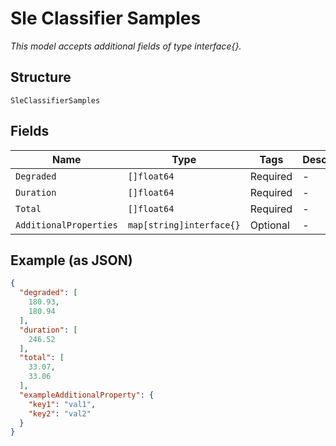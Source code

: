 
# Sle Classifier Samples

*This model accepts additional fields of type interface{}.*

## Structure

`SleClassifierSamples`

## Fields

| Name | Type | Tags | Description |
|  --- | --- | --- | --- |
| `Degraded` | `[]float64` | Required | - |
| `Duration` | `[]float64` | Required | - |
| `Total` | `[]float64` | Required | - |
| `AdditionalProperties` | `map[string]interface{}` | Optional | - |

## Example (as JSON)

```json
{
  "degraded": [
    180.93,
    180.94
  ],
  "duration": [
    246.52
  ],
  "total": [
    33.07,
    33.06
  ],
  "exampleAdditionalProperty": {
    "key1": "val1",
    "key2": "val2"
  }
}
```

